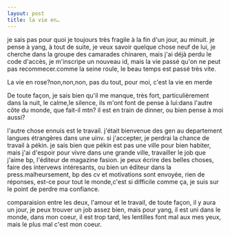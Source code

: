 ```yaml
---
layout: post
title: la vie en…
---
```


<p>je sais pas pour quoi je toujours très fragile à la fin d&#39;un jour, au minuit. je pense à yang, à tout de suite, je veux savoir quelque chose neuf de lui, je cherche dans la groupe des camarades chinaren, mais j&#39;ai déjà perdu le code d&#39;accès, je m&#39;inscripe un nouveau id, mais la vie passé qu&#39;on ne peut pas recommecer.comme la seine roule, le beau temps est passé très vite. </p>
<p>La vie en rose?non,non,non, pas du tout, pour moi, c&#39;est la vie en merde</p>
<p>De toute façon, je sais bien qu&#39;il me manque, très fort, particulièrement dans la nuit, le calme,le silence, ils m&#39;ont font de pense à lui:dans l&#39;autre côte du monde, que fait-il mtn? il est en train de dinner, ou bien pense à moi aussi?</p>
<p>l&#39;autre chose ennuis est le travail. j&#39;était bienvenue des gen au departement langues étrangères dans une uinv. si j&#39;accepter, je perdrai la chance de travail à pékin. je sais bien que pékin est pas une ville pour bien habiter, mais j&#39;ai d&#39;espoir pour vivre dans une grande ville, travailler le job que j&#39;aime bp, l&#39;éditeur de magazine fasion. je peux écrire des belles choses, faire des intervews intéresants,  ou bien un éditeur dans la press.malheursement, bp des cv et motivations sont envoyée, rien de réponses, est-ce pour tout le monde,c&#39;est si difficile comme ça, je suis sur le point de perdre ma confiance.</p>
<p>comparaision entre les deux, l&#39;amour et le travail, de toute façon, il y aura un jour, je peux trouver un job assez bien, mais pour yang, il est uni dans le monde, dans mon coeur, il est trop tard, les lentilles font mal aux mes yeux, mais le plus mal c&#39;est mon coeur.</p>
